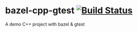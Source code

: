 # bazel-cpp-gtest [![Build Status](https://travis-ci.com/tutorials-with-ci/bazel-cpp-gtest.svg?branch=master)](https://travis-ci.com/tutorials-with-ci/bazel-cpp-gtest)

A demo C++ project with bazel &amp; gtest
